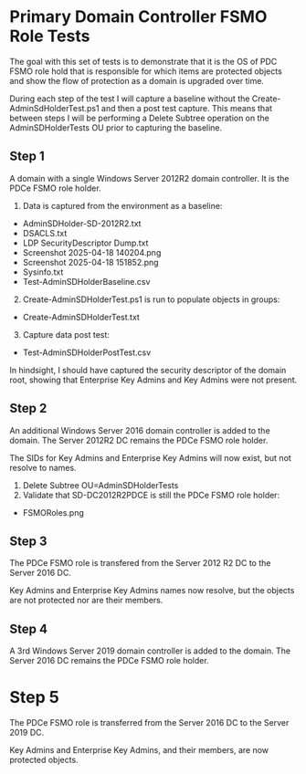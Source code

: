 # Primary Domain Controller FSMO Role Tests

The goal with this set of tests is to demonstrate that it is the OS of PDC FSMO role hold that is responsible for which items are protected objects and show the flow of protection as a domain is upgraded over time.

During each step of the test I will capture a baseline without the Create-AdminSdHolderTest.ps1 and then a post test capture. This means that between steps I will be performing a Delete Subtree operation on the AdminSDHolderTests OU prior to capturing the baseline.

## Step 1

A domain with a single Windows Server 2012R2 domain controller. It is the PDCe FSMO role holder.

1. Data is captured from the environment as a baseline:

- AdminSDHolder-SD-2012R2.txt
- DSACLS.txt
- LDP SecurityDescriptor Dump.txt
- Screenshot 2025-04-18 140204.png
- Screenshot 2025-04-18 151852.png
- Sysinfo.txt
- Test-AdminSDHolderBaseline.csv

2. Create-AdminSDHolderTest.ps1 is run to populate objects in groups:

- Create-AdminSDHolderTest.txt

3. Capture data post test:

- Test-AdminSDHolderPostTest.csv

In hindsight, I should have captured the security descriptor of the domain root, showing that Enterprise Key Admins and Key Admins were not present.

## Step 2

An additional Windows Server 2016 domain controller is added to the domain. The Server 2012R2 DC remains the PDCe FSMO role holder.

The SIDs for Key Admins and Enterprise Key Admins will now exist, but not resolve to names.

1. Delete Subtree OU=AdminSDHolderTests
2. Validate that SD-DC2012R2PDCE is still the PDCe FSMO role holder:

- FSMORoles.png

## Step 3

The PDCe FSMO role is transfered from the Server 2012 R2 DC to the Server 2016 DC.

Key Admins and Enterprise Key Admins names now resolve, but the objects are not protected nor are their members.

## Step 4

A 3rd Windows Server 2019 domain controller is added to the domain. The Server 2016 DC remains the PDCe FSMO role holder.

# Step 5

The PDCe FSMO role is transferred from the Server 2016 DC to the Server 2019 DC.

Key Admins and Enterprise Key Admins, and their members, are now protected objects.
